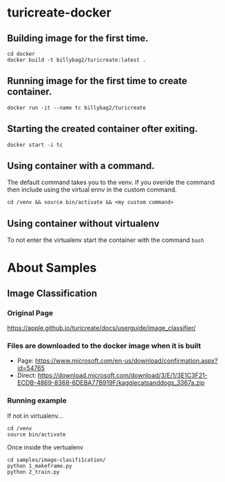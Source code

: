 # turicreate-docker

## Building image for the first time.
```
cd docker
docker build -t billybag2/turicreate:latest .
```
## Running image for the first time to create container.
```
docker run -it --name tc billybag2/turicreate
```
## Starting the created container ofter exiting. 
```
docker start -i tc
```

## Using container with a command.
The default command takes you to the venv. If you overide the command then include using the virtual ennv in the custom command.
```
cd /venv && source bin/activate && <my custom command>
```
 ## Using container without virtualenv
 To not enter the virtualenv start the container with the command
  ```bash```

# About Samples
## Image Classification
### Original Page
https://apple.github.io/turicreate/docs/userguide/image_classifier/
### Files are downloaded to the docker image when it is built
 * Page: https://www.microsoft.com/en-us/download/confirmation.aspx?id=54765
 * Direct: https://download.microsoft.com/download/3/E/1/3E1C3F21-ECDB-4869-8368-6DEBA77B919F/kagglecatsanddogs_3367a.zip
### Running example
If not in virtualenv...
```
cd /venv
source bin/activate
```
Once inside the vertualenv
```
cd samples/image-clasifi1cation/
python 1_makeframe.py
python 2_train.py

```
